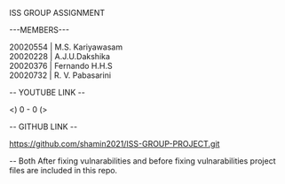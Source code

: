 ISS GROUP ASSIGNMENT 

---MEMBERS---

20020554  | M.S. Kariyawasam   
20020228  | A.J.U.Dakshika      
20020376  | Fernando H.H.S     
20020732  | R. V. Pabasarini      

-- YOUTUBE LINK --

<) 0 - 0 (>

-- GITHUB LINK --

https://github.com/shamin2021/ISS-GROUP-PROJECT.git

-- Both After fixing vulnarabilities and before fixing vulnarabilities project files are included in this repo.
